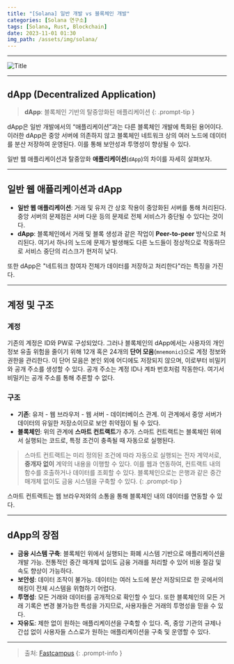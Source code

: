 ```yaml
---
title: "[Solana] 일반 개발 vs 블록체인 개발"
categories: [Solana 연구소]
tags: [Solana, Rust, Blockchain]
date: 2023-11-01 01:30
img_path: /assets/img/solana/
---
```


---

![Title](solana_title.png)

---

## **dApp (Decentralized Application)**

> **dApp**: 블록체인 기반의 탈중앙화된 애플리케이션
{: .prompt-tip }

dApp은 일반 개발에서의 “애플리케이션”과는 다른 블록체인 개발에 특화된 용어이다. 이러한 dApp은 중앙 서버에 의존하지 않고 블록체인 네트워크 상의 여러 노드에 데이터를 분산 저장하여 운영된다. 이를 통해 보안성과 투명성이 향상될 수 있다.

일반 웹 애플리케이션과 탈중앙화 **애플리케이션**(`dApp`)의 차이를 자세히 살펴보자.

---

## **일반 웹 애플리케이션과 dApp**

- **일반 웹 애플리케이션**: 거래 및 유저 간 상호 작용이 중앙화된 서버를 통해 처리된다. 중앙 서버의 문제점은 서버 다운 등의 문제로 전체 서비스가 중단될 수 있다는 것이다.
- **dApp**: 블록체인에서 거래 및 블록 생성과 같은 작업이 **Peer-to-peer** 방식으로 처리된다. 여기서 하나의 노드에 문제가 발생해도 다른 노드들이 정상적으로 작동하므로 서비스 중단의 리스크가 현저히 낮다.

또한 dApp은 "네트워크 참여자 전체가 데이터를 저장하고 처리한다"라는 특징을 가진다.

---

## **계정 및 구조**

### **계정**

기존의 계정은 ID와 PW로 구성되었다. 그러나 블록체인의 dApp에서는 사용자의 개인정보 유출 위험을 줄이기 위해 12개 혹은 24개의 **단어 모음**(`mnemonic`)으로 계정 정보와 권한을 관리한다. 이 단어 모음은 본인 외에 어디에도 저장되지 않으며, 이로부터 비밀키와 공개 주소를 생성할 수 있다. 공개 주소는 계정 ID나 계좌 번호처럼 작동한다. 여기서 비밀키는 공개 주소를 통해 추론할 수 없다.

### **구조**

- **기존**: 유저 - 웹 브라우저 - 웹 서버 - 데이터베이스 관계. 이 관계에서 중앙 서버가 데이터의 유일한 저장소이므로 보안 취약점이 될 수 있다.
- **블록체인**: 위의 관계에 **스마트 컨트랙트**가 추가. 스마트 컨트랙트는 블록체인 위에서 실행되는 코드로, 특정 조건이 충족될 때 자동으로 실행된다.

> 스마트 컨트랙트는 미리 정의된 조건에 따라 자동으로 실행되는 전자 계약서로, **중개자 없이** 계약의 내용을 이행할 수 있다. 이를 웹과 연동하여, 컨트랙트 내의 함수를 호출하거나 데이터를 조회할 수 있다. 블록체인으로는 은행과 같은 중간 매개체 없이도 금융 시스템을 구축할 수 있다.
{: .prompt-tip }

스마트 컨트랙트는 웹 브라우저와의 소통을 통해 블록체인 내의 데이터를 연동할 수 있다.

---

## **dApp의 장점**

- **금융 시스템 구축**: 블록체인 위에서 실행되는 화폐 시스템 기반으로 애플리케이션을 개발 가능. 전통적인 중간 매개체 없이도 금융 거래를 처리할 수 있어 비용 절감 및 속도 향상이 가능하다.
- **보안성**: 데이터 조작이 불가능. 데이터는 여러 노드에 분산 저장되므로 한 곳에서의 해킹이 전체 시스템을 위협하기 어렵다.
- **투명성**: 모든 거래와 데이터를 공개적으로 확인할 수 있다. 또한 블록체인의 모든 거래 기록은 변경 불가능한 특성을 가지므로, 사용자들은 거래의 투명성을 믿을 수 있다.
- **자유도**: 제한 없이 원하는 애플리케이션을 구축할 수 있다. 즉, 중앙 기관의 규제나 간섭 없이 사용자들 스스로가 원하는 애플리케이션을 구축 및 운영할 수 있다.

---

> 출처: [Fastcampus](https://fastcampus.co.kr/dev_online_rustsolana)
{: .prompt-info }
